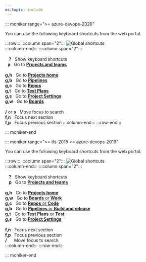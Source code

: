 ```yaml
---
ms.topic: include
---
```



<a id="global-shortcuts"></a>


::: moniker range=">= azure-devops-2020"

You can use the following keyboard shortcuts from the web portal.

:::row:::
   :::column span="2":::
      ![Global shortcuts](/azure/devops/media/keyboard-shortcuts/global-shortcuts-cloud.png)  
   :::column-end:::
   :::column span="2":::
      <br/><br/>
      &nbsp;&nbsp;&nbsp;**?**&nbsp;&nbsp;&nbsp;Show keyboard shortcuts  
      &nbsp;&nbsp;**p**&nbsp;&nbsp;&nbsp;Go to [**Projects and teams**](../../project/navigation/go-to-project-repo.md)  
      <br/>
      **g,h**&nbsp;&nbsp;&nbsp;Go to [**Projects home**](../../project/navigation/go-to-project-repo.md)  
      **g,b**&nbsp;&nbsp;&nbsp;Go to [**Pipelines**](../../pipelines/overview.md)  
      **g,c**&nbsp;&nbsp;&nbsp;Go to [**Repos**](../../repos/git/index.yml)  
      **g,t**&nbsp;&nbsp;&nbsp;Go to [**Test Plans**](../../test/index.yml)  
      **g,s**&nbsp;&nbsp;&nbsp;Go to [**Project Settings**](../../organizations/settings/about-settings.md)  
      **g,w**&nbsp;&nbsp;&nbsp;Go to [**Boards**](../../boards/get-started/what-is-azure-boards.md)   
      <br/>
      **/** or **s**&nbsp;&nbsp;&nbsp;Move focus to search<br/>
      **f,n**&nbsp;&nbsp;&nbsp;Focus next section<br/>
      **f,p**&nbsp;&nbsp;&nbsp;Focus previous section
   :::column-end:::
:::row-end:::
 
::: moniker-end


::: moniker range=">= tfs-2015 <= azure-devops-2019"

You can use the following keyboard shortcuts from the web portal.

:::row:::
   :::column span="2":::
      ![Global shortcuts](/azure/devops/media/keyboard-shortcuts/global-shortcuts.png)  
   :::column-end:::
   :::column span="2":::
      <br/><br/>
      &nbsp;&nbsp;&nbsp;**?**&nbsp;&nbsp;&nbsp;Show keyboard shortcuts   
      &nbsp;&nbsp;&nbsp;**p**&nbsp;&nbsp;&nbsp;Go to [**Projects and teams**](../../project/navigation/go-to-project-repo.md)   
      <br/>
      **g,h**&nbsp;&nbsp;&nbsp;Go to [**Projects home**](../../project/navigation/go-to-project-repo.md)   
      **g,w**&nbsp;&nbsp;&nbsp;Go to [**Boards** or **Work**](../../boards/get-started/what-is-azure-boards.md)   
      **g,c**&nbsp;&nbsp;&nbsp;Go to [**Repos** or **Code**](../../repos/git/index.yml)   
      **g,b**&nbsp;&nbsp;&nbsp;Go to [**Pipelines** or **Build and release**](../../pipelines/overview.md)   
      **g,t**&nbsp;&nbsp;&nbsp;Go to [**Test Plans** or **Test**](../../test/index.yml)   
      **g,s**&nbsp;&nbsp;&nbsp;Go to [**Project Settings**](../../organizations/settings/about-settings.md)   
      <br/>
      **f,n**&nbsp;&nbsp;&nbsp;Focus next section<br/>
      **f,p**&nbsp;&nbsp;&nbsp;Focus previous section<br/>
      **/**&nbsp;&nbsp;&nbsp;&nbsp;&nbsp;&nbsp;Move focus to search<br/>
   :::column-end:::
:::row-end:::
 
::: moniker-end